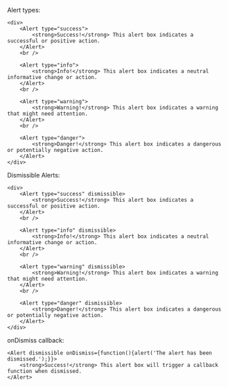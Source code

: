Alert types:

	<div>	
		<Alert type="success">
	        <strong>Success!</strong> This alert box indicates a successful or positive action.
	    </Alert>
	    <br />

	    <Alert type="info">
	        <strong>Info!</strong> This alert box indicates a neutral informative change or action.
	    </Alert>
	    <br />

	    <Alert type="warning">
	        <strong>Warning!</strong> This alert box indicates a warning that might need attention.
	    </Alert>
	    <br />

	    <Alert type="danger">
	        <strong>Danger!</strong> This alert box indicates a dangerous or potentially negative action.
	    </Alert>
	</div>

Dismissible Alerts:

	<div>	
		<Alert type="success" dismissible>
	        <strong>Success!</strong> This alert box indicates a successful or positive action.
	    </Alert>
	    <br />

	    <Alert type="info" dismissible>
	        <strong>Info!</strong> This alert box indicates a neutral informative change or action.
	    </Alert>
	    <br />

	    <Alert type="warning" dismissible>
	        <strong>Warning!</strong> This alert box indicates a warning that might need attention.
	    </Alert>
	    <br />

	    <Alert type="danger" dismissible>
	        <strong>Danger!</strong> This alert box indicates a dangerous or potentially negative action.
	    </Alert>
	</div>

onDismiss callback:

	<Alert dismissible onDismiss={function(){alert('The alert has been dismissed.');}}>
        <strong>Success!</strong> This alert box will trigger a callback function when dismissed.
    </Alert>